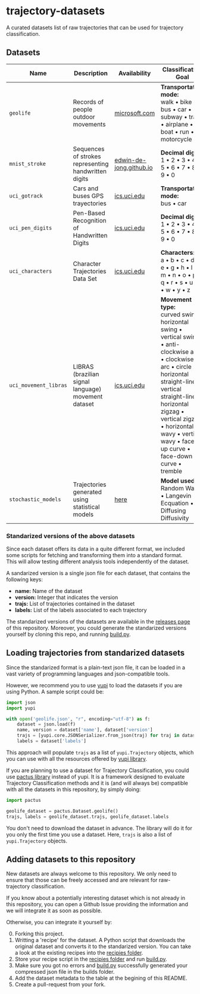 # trajectory-datasets

A curated datasets list of raw trajectories that can be used for trajectory
classification.

## Datasets

| Name                  | Description                                           | Availability                                                                                       | Classification Goal                                                                                                      |
|-----------------------|-------------------------------------------------------|----------------------------------------------------------------------------------------------------|--------------------------------------------------------------------------------------------------------- |
| `geolife`             | Records of people outdoor movements                   | [microsoft.com](https://www.microsoft.com/en-us/download/confirmation.aspx?id=52367)               | **Transportation mode:**<br> walk • bike • bus • car • subway • train • airplane • boat • run • motorcycle   |
| `mnist_stroke`        | Sequences of strokes representing handwritten digits  | [edwin-de-jong.github.io](https://edwin-de-jong.github.io/blog/mnist-sequence-data/)               | **Decimal digits:**<br> 1 • 2 • 3 • 4 • 5 • 6 • 7 • 8 • 9 • 0                                                |
| `uci_gotrack`         | Cars and buses GPS trayectories                       | [ics.uci.edu](https://archive.ics.uci.edu/ml/datasets/GPS+Trajectories#)                           | **Transportation mode:**<br> bus • car                                                                       |
| `uci_pen_digits`      | Pen-Based Recognition of Handwritten Digits           | [ics.uci.edu](https://archive.ics.uci.edu/ml/datasets/Pen-Based+Recognition+of+Handwritten+Digits) | **Decimal digits:**<br> 1 • 2 • 3 • 4 • 5 • 6 • 7 • 8 • 9 • 0                                                |
| `uci_characters`      | Character Trajectories Data Set                       | [ics.uci.edu](https://archive.ics.uci.edu/ml/datasets/Character+Trajectories)                      | **Characters:**<br> a • b • c • d • e • g • h • l • m • n • o • p • q • r • s • u • v • w • y • z            |
| `uci_movement_libras` | LIBRAS (brazilian signal language) movement dataset   | [ics.uci.edu](https://archive.ics.uci.edu/ml/datasets/Libras+Movement)                             | **Movement type:**<br> curved swing • horizontal swing • vertical swing • anti-clockwise arc • clockwise arc • circle • horizontal straight-line • vertical straight-line • horizontal zigzag • vertical zigzag • horizontal wavy • vertical wavy • face-up curve • face-down curve  • tremble |
| `stochastic_models`   | Trajectories generated using statistical models       | [here](recipes/stochastic_models.py)                                                               | **Model used:**<br> Random Walk • Langevin Ecquation • Diffusing Diffusivity                                 |

### Standarized versions of the above datasets

Since each dataset offers its data in a quite different format, we included
some scripts for fetching and transforming them into a standard format. This
will allow testing different analysis tools independently of the dataset.

A sandarized version is a single json file for each dataset, that contains the
following keys:
- **name:** Name of the dataset
- **version:** Integer that indicates the version
- **trajs:** List of trajectories contained in the dataset
- **labels:** List of the labels associated to each trajectory

The standarized versions of the datasets are available in the [releases
page](https://github.com/yupidevs/trajectory-datasets/releases) of this
repository. Moreover, you could generate the standarized versions yourself by
cloning this repo, and running [build.py](build.py).

## Loading trajectories from standarized datasets

Since the standarized format is a plain-text json file, it can be loaded in a
vast variety of programming languages and json-compatible tools.

However, we recommend you to use [yupi](https://github.com/yupidevs/yupi) to
load the datasets if you are using Python. A sample script could be:

```python
import json
import yupi

with open('geolife.json', "r", encoding="utf-8") as f:
    dataset = json.load(f)
    name, version = dataset['name'], dataset['version']
    trajs = [yupi.core.JSONSerializer.from_json(traj) for traj in dataset['trajs']]
    labels = dataset['labels']    
```

This approach will populate `trajs` as a list of `yupi.Trajectory` objects,
which you can use with all the resources offered by [yupi
library](https://github.com/yupidevs/yupi).

If you are planning to use a dataset for Trajectory Classification, you could
use [pactus library](https://github.com/yupidevs/pactus) instead of yupi. It is
a framework designed to evaluate Trajectory Classification methods and it is
(and will always be) compatible with all the datasets in this repository, by
simply doing:

```python
import pactus

geolife_dataset = pactus.Dataset.geolife()  
trajs, labels = geolife_dataset.trajs, geolife_dataset.labels
```

You don't need to download the dataset in advance. The library will do it for
you only the first time you use a dataset. Here, `trajs` is also a list of
`yupi.Trajectory` objects.

## Adding datasets to this repository

New datasets are always welcome to this repository. We only need to ensure that
those can be freely accessed and are relevant for raw-trajectory classification.

If you know about a potentially interesting dataset which is not already in
this repository, you can open a Github Issue providing the information and we
will integrate it as soon as possible.

Otherwise, you can integrate it yourself by:

0. Forking this project.
1. Writting a 'recipe' for the dataset. A Python script that downloads the original dataset and converts it
to the standarized version. You can take a look at the existing recipes into the [recipies folder](recipes/).
2. Store your recipe script in the [recipies folder](recipes/) and run [build.py](build.py).
3. Make sure you got no errors and [build.py](build.py) successfully generated your compressed json file in the builds folder.
4. Add the dataset metadata to the table at the begining of this README.
5. Create a pull-request from your fork.

